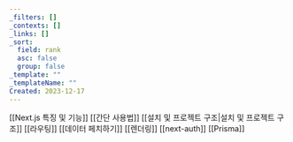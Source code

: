 ```yaml
---
_filters: []
_contexts: []
_links: []
_sort:
  field: rank
  asc: false
  group: false
_template: ""
_templateName: ""
Created: 2023-12-17
---
```

[[Next.js 특징 및 기능]]
[[간단 사용법]]
[[설치 및 프로젝트 구조|설치 및 프로젝트 구조]]
[[라우팅]]
[[데이터 페치하기]]
[[렌더링]]
[[next-auth]]
[[Prisma]]